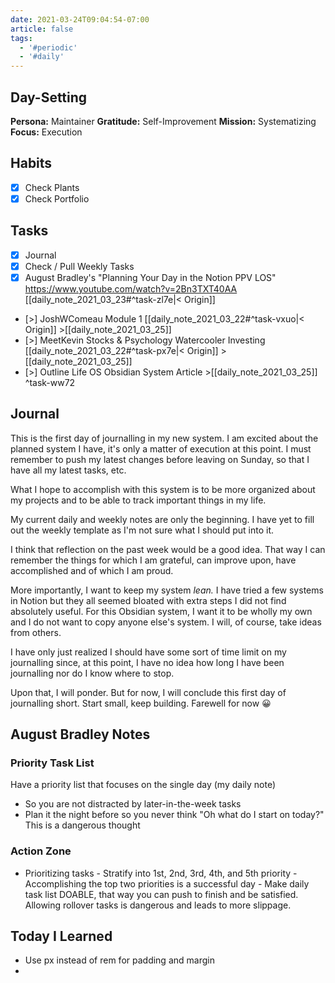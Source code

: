 ```yaml
---
date: 2021-03-24T09:04:54-07:00
article: false
tags:
  - '#periodic'
  - '#daily'
---
```


## Day-Setting

**Persona:** Maintainer
**Gratitude:** Self-Improvement
**Mission:** Systematizing
**Focus:** Execution

## Habits

- [x] Check Plants
- [x] Check Portfolio

## Tasks

- [x] Journal
- [x] Check / Pull Weekly Tasks
- [x] August Bradley's "Planning Your Day in the Notion PPV LOS" https://www.youtube.com/watch?v=2Bn3TXT40AA [[daily_note_2021_03_23#^task-zl7e|< Origin]]
- [>] JoshWComeau Module 1 [[daily_note_2021_03_22#^task-vxuo|< Origin]] >[[daily_note_2021_03_25]]
- [>] MeetKevin Stocks & Psychology Watercooler Investing [[daily_note_2021_03_22#^task-px7e|< Origin]] >[[daily_note_2021_03_25]]
- [>] Outline Life OS Obsidian System Article >[[daily_note_2021_03_25]] ^task-ww72

## Journal

This is the first day of journalling in my new system. I am excited about the planned system I have, it's only a matter of execution at this point. I must remember to push my latest changes before leaving on Sunday, so that I have all my latest tasks, etc.

What I hope to accomplish with this system is to be more organized about my projects and to be able to track important things in my life.

My current daily and weekly notes are only the beginning. I have yet to fill out the weekly template as I'm not sure what I should put into it.

I think that reflection on the past week would be a good idea. That way I can remember the things for which I am grateful, can improve upon, have accomplished and of which I am proud.

More importantly, I want to keep my system _lean._ I have tried a few systems in Notion but they all seemed bloated with extra steps I did not find absolutely useful. For this Obsidian system, I want it to be wholly my own and I do not want to copy anyone else's system. I will, of course, take ideas from others.

I have only just realized I should have some sort of time limit on my journalling since, at this point, I have no idea how long I have been journalling nor do I know where to stop.

Upon that, I will ponder. But for now, I will conclude this first day of journalling short. Start small, keep building. Farewell for now 😀

## August Bradley Notes

### Priority Task List

Have a priority list that focuses on the single day (my daily note)

- So you are not distracted by later-in-the-week tasks
- Plan it the night before so you never think "Oh what do I start on today?" This is a dangerous thought

### Action Zone

- Prioritizing tasks - Stratify into 1st, 2nd, 3rd, 4th, and 5th priority - Accomplishing the top two priorities is a successful day - Make daily task list DOABLE, that way you can push to finish and be satisfied. Allowing rollover tasks is dangerous and leads to more slippage.

## Today I Learned

- Use px instead of rem for padding and margin
-
